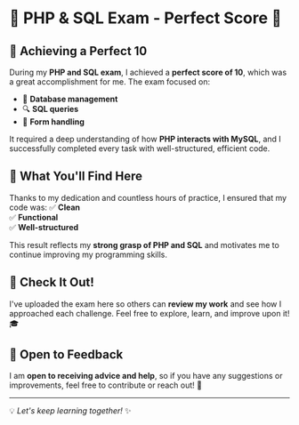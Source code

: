 # 📌 PHP & SQL Exam - Perfect Score 🎯

## 💯 Achieving a Perfect 10
During my **PHP and SQL exam**, I achieved a **perfect score of 10**, which was a great accomplishment for me. The exam focused on:

- 📂 **Database management**
- 🔍 **SQL queries**
- 📝 **Form handling**

It required a deep understanding of how **PHP interacts with MySQL**, and I successfully completed every task with well-structured, efficient code. 

## 🚀 What You'll Find Here
Thanks to my dedication and countless hours of practice, I ensured that my code was:
✅ **Clean**  
✅ **Functional**  
✅ **Well-structured**  

This result reflects my **strong grasp of PHP and SQL** and motivates me to continue improving my programming skills.

## 🔗 Check It Out!
I've uploaded the exam here so others can **review my work** and see how I approached each challenge. Feel free to explore, learn, and improve upon it! 🎓

## 🤝 Open to Feedback
I am **open to receiving advice and help**, so if you have any suggestions or improvements, feel free to contribute or reach out! 🙌

---
💡 *Let's keep learning together!* ✨
